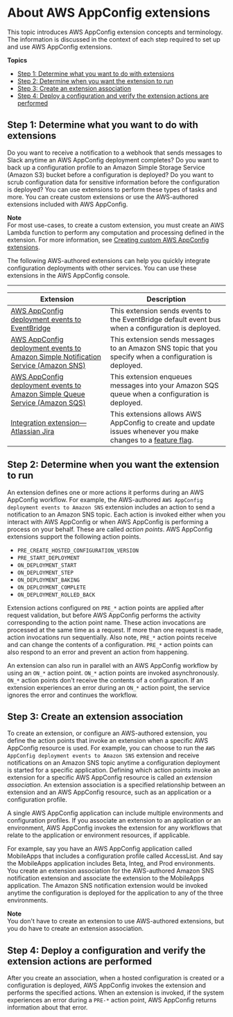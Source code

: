 # About AWS AppConfig extensions<a name="working-with-appconfig-extensions-about"></a>

This topic introduces AWS AppConfig extension concepts and terminology\. The information is discussed in the context of each step required to set up and use AWS AppConfig extensions\.

**Topics**
+ [Step 1: Determine what you want to do with extensions](#working-with-appconfig-extensions-how-it-works-step-1)
+ [Step 2: Determine when you want the extension to run](#working-with-appconfig-extensions-how-it-works-step-2)
+ [Step 3: Create an extension association](#working-with-appconfig-extensions-how-it-works-step-3)
+ [Step 4: Deploy a configuration and verify the extension actions are performed](#working-with-appconfig-extensions-how-it-works-step-4)

## Step 1: Determine what you want to do with extensions<a name="working-with-appconfig-extensions-how-it-works-step-1"></a>

Do you want to receive a notification to a webhook that sends messages to Slack anytime an AWS AppConfig deployment completes? Do you want to back up a configuration profile to an Amazon Simple Storage Service \(Amazon S3\) bucket before a configuration is deployed? Do you want to scrub configuration data for sensitive information before the configuration is deployed? You can use extensions to perform these types of tasks and more\. You can create custom extensions or use the AWS\-authored extensions included with AWS AppConfig\.

**Note**  
For most use\-cases, to create a custom extension, you must create an AWS Lambda function to perform any computation and processing defined in the extension\. For more information, see [Creating custom AWS AppConfig extensions](working-with-appconfig-extensions-creating-custom.md)\.

The following AWS\-authored extensions can help you quickly integrate configuration deployments with other services\. You can use these extensions in the AWS AppConfig console\.


****  

| Extension | Description | 
| --- | --- | 
|  [AWS AppConfig deployment events to EventBridge](https://docs.aws.amazon.com/appconfig/latest/userguide/working-with-appconfig-extensions-about-predefined-notification-eventbridge.html)  |  This extension sends events to the EventBridge default event bus when a configuration is deployed\.   | 
|  [AWS AppConfig deployment events to Amazon Simple Notification Service \(Amazon SNS\)](https://docs.aws.amazon.com/appconfig/latest/userguide/working-with-appconfig-extensions-about-predefined-notification-sns.html)  |  This extension sends messages to an Amazon SNS topic that you specify when a configuration is deployed\.   | 
|  [AWS AppConfig deployment events to Amazon Simple Queue Service \(Amazon SQS\)](https://docs.aws.amazon.com/appconfig/latest/userguide/working-with-appconfig-extensions-about-predefined-notification-sqs.html)  |  This extension enqueues messages into your Amazon SQS queue when a configuration is deployed\.  | 
|  [Integration extension—Atlassian Jira](https://docs.aws.amazon.com/appconfig/latest/userguide/working-with-appconfig-extensions-about-jira.html)  |  This extensions allows AWS AppConfig to create and update issues whenever you make changes to a [feature flag](https://docs.aws.amazon.com/appconfig/latest/userguide/appconfig-creating-configuration-and-profile.html#appconfig-creating-configuration-and-profile-feature-flags)\.   | 

## Step 2: Determine when you want the extension to run<a name="working-with-appconfig-extensions-how-it-works-step-2"></a>

An extension defines one or more actions it performs during an AWS AppConfig workflow\. For example, the AWS\-authored `AWS AppConfig deployment events to Amazon SNS` extension includes an action to send a notification to an Amazon SNS topic\. Each action is invoked either when you interact with AWS AppConfig or when AWS AppConfig is performing a process on your behalf\. These are called *action points*\. AWS AppConfig extensions support the following action points\.
+ `PRE_CREATE_HOSTED_CONFIGURATION_VERSION`
+ `PRE_START_DEPLOYMENT`
+ `ON_DEPLOYMENT_START`
+ `ON_DEPLOYMENT_STEP`
+ `ON_DEPLOYMENT_BAKING`
+ `ON_DEPLOYMENT_COMPLETE`
+ `ON_DEPLOYMENT_ROLLED_BACK`

Extension actions configured on `PRE_*` action points are applied after request validation, but before AWS AppConfig performs the activity corresponding to the action point name\. These action invocations are processed at the same time as a request\. If more than one request is made, action invocations run sequentially\. Also note, `PRE_*` action points receive and can change the contents of a configuration\. `PRE_*` action points can also respond to an error and prevent an action from happening\. 

An extension can also run in parallel with an AWS AppConfig workflow by using an `ON_*` action point\. `ON_*` action points are invoked asynchronously\. `ON_*` action points don't receive the contents of a configuration\. If an extension experiences an error during an `ON_*` action point, the service ignores the error and continues the workflow\.

## Step 3: Create an extension association<a name="working-with-appconfig-extensions-how-it-works-step-3"></a>

To create an extension, or configure an AWS\-authored extension, you define the action points that invoke an extension when a specific AWS AppConfig resource is used\. For example, you can choose to run the `AWS AppConfig deployment events to Amazon SNS` extension and receive notifications on an Amazon SNS topic anytime a configuration deployment is started for a specific application\. Defining which action points invoke an extension for a specific AWS AppConfig resource is called an *extension association*\. An extension association is a specified relationship between an extension and an AWS AppConfig resource, such as an application or a configuration profile\.

A single AWS AppConfig application can include multiple environments and configuration profiles\. If you associate an extension to an application or an environment, AWS AppConfig invokes the extension for any workflows that relate to the application or environment resources, if applicable\.

For example, say you have an AWS AppConfig application called MobileApps that includes a configuration profile called AccessList\. And say the MobileApps application includes Beta, Integ, and Prod environments\. You create an extension association for the AWS\-authored Amazon SNS notification extension and associate the extension to the MobileApps application\. The Amazon SNS notification extension would be invoked anytime the configuration is deployed for the application to any of the three environments\. 

**Note**  
You don't have to create an extension to use AWS\-authored extensions, but you do have to create an extension association\.

## Step 4: Deploy a configuration and verify the extension actions are performed<a name="working-with-appconfig-extensions-how-it-works-step-4"></a>

After you create an association, when a hosted configuration is created or a configuration is deployed, AWS AppConfig invokes the extension and performs the specified actions\. When an extension is invoked, if the system experiences an error during a `PRE-*` action point, AWS AppConfig returns information about that error\.